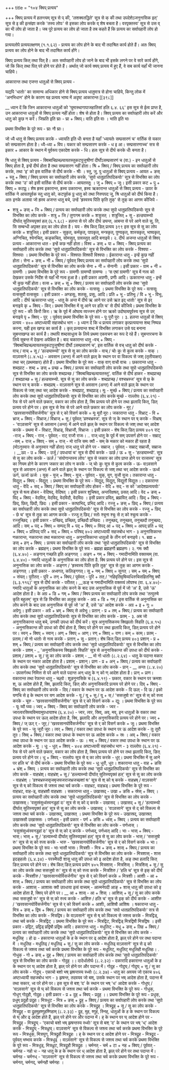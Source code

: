 +++
title = "१०४ क्विप् प्रत्यय"

+++
क्विप् प्रत्यय में हलन्त्यम् सूत्र से प् की, 'लशक्वतद्धिते' सूत्र से क् की तथा उपदेशेऽजनुनासिक इत्' सूत्र से इ की इत्संज्ञा करके 'तस्य लोपः' से इसका लोप करके व् शेष बचता है। वरपृक्तस्य' सूत्र से उस व् का भी लोप हो जाता है। जब पूरे प्रत्यय का लोप हो जाता है तब कहते हैं कि प्रत्यय का सर्वापहारी लोप हो गया।

प्रत्ययलोपे प्रत्ययलक्षणम् (१.१.६२) - प्रत्यय का लोप होने के बाद भी तदाश्रित कार्य होते हैं। अतः क्विप् प्रत्यय का लोप होने के बाद भी तदाश्रित कार्य होंगे।

क्विप् प्रत्यय कित् तथा पित् है। अतः सर्वापहारी लोप हो जाने के बाद भी इसके लगने पर वे सारे कार्य होंगे, जो कि कित् तथा पित् परे होने पर होते हैं। अर्थात् जो कार्य क्यप् प्रत्यय में हुए हैं, वे सब कार्य यहाँ भी जानना चाहिये।

आकारान्त तथा एजन्त धातुओं से क्विप् प्रत्यय -

यद्यपि 'धातोः' का सामान्य अधिकार होने से क्विप् प्रत्यय धातुमात्र से होना चाहिये, किन्तु लोक में 'अनभिधान' होने के कारण यह प्रत्यय भाष्य में अदृष्ट आकारान्त [[३९८]]

__ ध्यान दें कि जिन आकारान्त धातुओं को 'घुमास्थागापाजहातिसां हलि ६.४. ६६' इस सूत्र से ईत्व प्राप्त है, उन आकारान्त धातुओं से क्विप् प्रत्यय नहीं होता। शेष से होता है। क्विप् प्रत्यय का सर्वापहारी लोप करें और धातु को कुछ न करें। जिघ्रति इति घ्राः - घ्रा + क्विप्। वाति इति वाः । भाति इति भाः

प्रथमा विभक्ति के पूरे रूप - घ्राः नौ घ्राः।

जो ध्यै धातु से क्विप् प्रत्यय करके - ध्यायति इति धीः बनता है यहाँ 'ध्यायतेः सम्प्रसारणं च' वार्तिक से यकार को सम्प्रसारण होता है। ध्यै-ध्या + विप। यकार को सम्प्रसारण करके - ध इ आ। सम्प्रसारणाच्च' सत्र से इकार + आकार के स्थान में पूर्वरूप एकादेश करके - धि। हलः सूत्र से दीर्घ करके धीः बनता है।

श्रि धातु से क्विप् प्रत्यय - क्विब्वचिप्रच्छ्यायतस्तुकटपुजुश्रीणां दीर्घोऽसम्प्रसारणं च (वा.) - इन धातुओं से क्विप् होता है, इन्हें दीर्घ होता है तथा सम्प्रसारण नहीं होता।
श्रि + क्विप् / क्विप् प्रत्यय का सर्वापहारी लोप करके, तथा 'इ' को इस वार्तिक से दीर्घ करके - श्रीः ।
स्तु, जु, पु धातुओं से क्विप् प्रत्यय -
आयत + ङस् + स्तु + क्विप् / क्विप् प्रत्यय का सर्वापहारी लोप करके, 'सुपो धातुप्रातिपदिकयोः' सूत्र से विभक्ति का लोप करके तथा 'उ' को इसी वार्तिक से दीर्घ करके - आयतस्तूः । जु + क्विप् = जूः। इसी प्रकार कट + पु + क्विप् = कटप्रूः।
शेष ह्रस्व इकारान्त, ह्रस्व उकारान्त, ह्रस्व ऋकारान्त धातुओं से क्विप् प्रत्यय - ऊपर के वार्तिक ने आयतपूर्वक स्तु धातु को, कटपूर्वक प्रु धातु को तथा निरुपपद जु, श्रि धातुओं को दीर्घ किया है। अतः इनके अलावा जो ह्रस्व अजन्त धातु बचे, उन्हें 'ह्रस्वस्य पिति कृति तुक्' से तुक् का आगम कीजिये -
- शत्रु + ङस् + जि + क्विप् / प्रत्यय का सर्वापहारी लोप करके तथा सुपो धातुप्रातिपदिकयोः सूत्र से विभक्ति का लोप करके - शत्रु + जि / तुगागम करके = शत्रुजत् । शत्रुजित् + सु -
हल्ड्याब्भ्यो दीर्घात् सुतिस्यपृक्तं हल् (६.१.६८) - हलन्त से परे और दीर्घ ड्यन्त, आबन्त से परे आने वाले सु, ति, सि सम्बन्धी अपृक्त हल् का लोप होता है।
यय -
शेष कित् डित् प्रत्यय
३९९
इस सूत्र से सु का लोप करके = शत्रुजित्।
इसी प्रकार - सुकृत्, कर्मकृत्, पापकृत्, मन्त्रकृत्, पुण्यकृत्, शास्त्रकृत्, भाष्यकृत्, अग्निचित्, श्येनचित्, कङ्कचित्, सोमसुत्, ग्रावस्तुत् आदि बनाइये।
२. दीर्घ अजन्त धातुओं से क्विप् प्रत्यय - आकारान्त धात - इन्हें कछ नहीं होता।
विश्व + ङस् + पा + क्विप् - क्विप् प्रत्यय का सर्वापहारी लोप करके तथा 'सुपो धातुप्रातिपदिकयोः' सूत्र से विभक्ति का लोप करके - विश्वपा - विश्वपाः ।
प्रथमा विभक्ति के पूरे रूप - विश्वपाः विश्वपौ विश्वपाः। ईकारान्त धातु - इन्हें कुछ नहीं होता।
सेना + ङस् + नी + क्विप् / पूर्ववत् क्विप् प्रत्यय का सर्वापहारी लोप करके तथा 'सुपो धातुप्रातिपदिकयोः' सूत्र से विभक्ति का लोप करके सेना + नी = सेनानीः ।
इसी प्रकार - ग्राम + नी = ग्रामणीः । प्रथमा विभक्ति के पूरे रूप - ग्रामणीः ग्रामण्यौ ग्रामण्यः ।
‘स एषां ग्रामणीः' सूत्र में णत्व को देखकर उसके निर्देश से यहाँ भी णत्व हुआ है। इसी प्रकार अग्रणीः, प्रणीः आदि।
ऊकारान्त धातु - इन्हें भी कुछ नहीं होता।
वत्स + ङस् + सू + क्विप् / प्रत्यय का सर्वापहारी लोप करके तथा 'सुपो धातुप्रातिपदिकयोः' सूत्र से विभक्ति का लोप करके - वत्ससूः ।
प्रथमा विभक्ति के पूरे रूप - वत्ससूः वत्ससुवौ वत्ससुवः ।
इसी प्रकार - अण्डसूः, शतसूः, प्रसूः, आदि। प्रति + भू - प्रतिभूः / वि + भू - विभूः, आदि। दीर्घ ऋकारान्त धातु - धातु के अन्त में दीर्घ ऋ आने पर उसे ऋत इद् धातोः' सूत्र से इर् बनाइये
कृ + क्विप् - किर्। प्रथमा विभक्ति में सु आने पर हलि च' से दीर्घ कीजिये। प्रथमा विभक्ति के पूरे रूप - कीः किरौ किरः।
ऋ के पूर्व में ओष्ठ्य व्यज्जन होने पर ऋको उदोष्ठ्यपूर्वस्य सूत्र से उर् बनाइये पृ + क्विप् - पुर् । पूर्ववत् प्रथमा विभक्ति के पूरे रूप - पूः पुरौ पुरः । ३. हलन्त धातुओं से क्विप् प्रत्यय -
४००
अष्टाध्यायी सहजबोध भाग - ३
ध्यान दें कि ध प्रत्यय लगाकर कृत्प्रत्ययान्त शब्द निष्पन्न करना, यही इस खण्ड का कार्य है । कृत् प्रत्ययान्त शब्द में विभक्ति लगाकर उसे पद बनाना सुबन्तखण्ड का कार्य है। तथापि शब्दसाधुत्व के लिये प्रथमा एकवचन का रूप दे रहे हैं। सुबन्तरचना के लिये सुबन्त में देखना अपेक्षित है। बाद
चकारान्त धातु -वच् + क्विप् - 'क्विब्वचिप्रच्छ्यायतस्तुकटपुजुश्रीणां दीर्घो ऽसम्प्रसारणं च', इस वार्तिक से वच् धातु को दीर्घ करके - वाच् / वाच् + सु / 'हल्ड्याब्भ्यो' सूत्र से सु का लोप करके - वाच् / चोः कुः से कुत्व करके - वाक् ।
वाऽवसाने (८.४.५६) - अवसान (अन्त) में आने वाले झल् के स्थान पर
वा विकल्प से जश् (तृतीयाक्षर) तथा चर् (प्रथमाक्षर) होते हैं।
प्रथमा विभक्ति के पूरे रूप - वाक् वाग् वाचौ वाचः । छकारान्त धातु -
शब्दप्राट - शब्द + ङस् + प्रच्छ + क्विप् / प्रत्यय का सर्वापहारी लोप करके तथा सुपो धातुप्रातिपदिकयोः सूत्र से विभक्ति का लोप करके शब्दप्रच्छ / 'क्विब्वचिप्रच्छ्यायतस्तु'. वार्तिक से दीर्घ हाकर - शब्दप्राच्छ् / शब्दप्राच्छ + सु / हल्ड्याब्भ्यो. सूत्र से सु का लोप करके -
शब्दप्राच्छ् / वश्चभ्रस्ज' सूत्र से छ् के स्थान पर ष् करके - शब्दप्राष् - वाऽवसाने सूत्र से अवसान (अन्त) में आने वाले झल् के स्थान पर विकल्प से जश् तथा चर् आदेश करके - शब्दप्राट्, शब्दप्राड्।
मूः - मूर्च्छ + क्विप् / प्रत्यय का सर्वापहारी लोप करके तथा सुपो धातुप्रातिपदिकयोः सूत्र से विभक्ति का लोप करके मूर्च्छ -
राल्लोपः (६.४.२१) - रेफ से परे आने वाले छकार, वकार का लोप होता है, क्वि प्रत्यय परे होने पर तथा झलादि कित्, डित् प्रत्यय परे होने पर।
इस सूत्र से रेफ से परे आने वाले छकार का लोप करके - मूर् / 'खरवसानयोर्विसर्जनीयः' सूत्र से र् को विसर्ग करके = मूः मूरौ मूरः।
जकारान्त धातु -
विभ्राट् - वि + भ्राज् + क्विप् - विभ्राज् / विभ्राज् + सु / पूर्ववत् 'व्रश्चभ्रस्ज'. सूत्र से ज् के स्थान पर ष् करके - विभ्राष् - 'वाऽवसाने' सूत्र से अवसान (अन्त) में आने वाले झल् के स्थान पर विकल्प से जश् तथा चर् आदेश करके - प्रथमा में -
विभ्राट, विभ्राड्, विभ्राजौ, विभ्राजः । इसी प्रकार -
शेष कित् डित् प्रत्यय
४०१ राट् -राज् + क्विप् - राज् - पूर्ववत् - राट् राजौ राजः। .. राज् धातु के पूर्व में सम् उपसर्ग होने पर - सम्राट् -सम् + राज् + क्विप् - सम् + राज् -
मो राजि समः क्वौ - सम् के मकार को मकार ही रहता है (मोऽनुस्वारः से अनुस्वार नहीं होता) राज् धातु परे होने पर - सम्राज् । पूर्ववत् - सम्राट् सम्राजौ, सम्राजः ।
__ऊt - उ + क्विप् - उर्जु / उपधायां च' सूत्र से दीर्घ करके - ऊर्छ / ऊ + सु - 'हल्ड्याब्भ्यो'. सूत्र से सु का लोप करके - ऊर्ज़ / 'संयोगान्तस्य लोपः' सूत्र से जकार का लोप प्राप्त होने पर रात्सस्य' सूत्र का नियम होने के कारण जकार का लोप न करके - ज् चोः कुः सूत्र से कुत्व करके - ऊ-
वाऽवसाने सूत्र से अवसान (अन्त) में आने वाले झल् के स्थान पर विकल्प से जश् तथा चर् आदेश करके - ऊर्ध्व ऊर्ग, ऊर्जा ऊर्जः ।
युक् - युज् + क्विप् - युज् - पूर्ववत् - युक्, युग, युजौ युजः। तकारान्त धातु - विद्युत् + क्विप् - विद्युत् । प्रथमा विभक्ति के पूरे रूप - विद्युद्, विद्युत्, विद्युतौ विद्युतः।।
दकारान्त धातु - वेदि + सद् + क्विप् / क्विप् का सर्वापहारी लोप होकर - वेदि + सद् - स को 'आदेशप्रत्यययोः' सूत्र से षत्व होकर - वेदिषद्, वेदिषत् ।
इसी प्रकार शुचिषत्, अन्तरिक्षषत्, प्रसत् आदि। वेद + ङस् + विद् + क्विप् - वेदवित्, वेदविद्, वेदविदौ, वेदविदः । इसी प्रकार प्रवित्, ब्रह्मवित् आदि। छिद् + क्विप् - छिद्, छित्, छिदौ, छिदः । इसी प्रकार - काष्ठभिद्, प्रभिद् आदि।
रज्जु + ङस् + छिद् + क्विप् / प्रत्यय का सर्वापहारी लोप करके तथा सुपो धातुप्रातिपदिकयोः' सूत्र से विभक्ति का लोप करके - रज्जु + छिद् -
छे च' सूत्र से तुक् का आगम करके - रज्जु त् छिद् / स्तोः श्चुना श्चुः से त् को श्चुत्व करके - रज्जुच्छिद् । इसी प्रकार - प्रच्छिद्, प्रच्छित्, प्रच्छिदौ प्रच्छिदः ।
तनुच्छद्, तनुच्छत्, तनुच्छदौ तनुच्छदः, आदि। सम् + पद् + क्विप् = सम्पद् वि + पद् + क्विप् = विपद्
आ + पद् + क्विप् = आपद् प्रति + पद् + क्विप् = प्रतिपद् परि + सद् + क्विप् = परिषद्
४०२
अष्टाध्यायी सहजबोध भाग - ३
अनुनासिकान्त णकारान्त, नकारान्त तथा मकारान्त धातु - अनुनासिकान्त धातुओं के तीन वर्ग बनाइये।
१. ब्रह्म + ङस् + हन् + क्विप् । प्रत्यय का सर्वापहारी लोप करके तथा 'सुपो धातुप्रातिपदिकयोः' सूत्र से विभक्ति का लोप करके - ब्रह्महन्।
प्रथमा विभक्ति के पूरे रूप - ब्रह्महा ब्रह्महणौ ब्रह्महणः।
२. गमः क्वौ (६.४.४०) - अङ्गान् गच्छति इति अङ्गगत् । अङ्ग + गम् + क्विप् - गमादीनामिति वक्तव्यम् (वा. ६.४.४०) - गमादि धातुओं के अनुनासिक का लोप होता है. क्वि प्रत्यय परे होने पर।
इस सूत्र से अनुनासिक का लोप करके - अङ्गग / 'ह्रस्वस्य पिति कृति तुक्' सूत्र से तुक् का आगम करके - अङ्गगत् । इसी प्रकार - अध्वगत्, कलिङ्गगत्। सु + नम् + क्विप् = सुनत् । सम् + यम् + क्विप् = संयत्।
पुरीतत् - पुरि + तन् + क्विप् / पूर्ववत् - पुरि + तत् / 'नहिवृतिवृषिव्यधिरुचिसहितनिषु क्वौ (६.३.११६)' सूत्र से दीर्घ करके - परीतत्।
__ऊङ् च गमादीनामिति वक्तव्यं लोपश्च (वा. ६.४.४०)- गमादि धातुओं के अनुनासिक का लोप करने के बाद उस अनुनासिक से पूर्व में जो 'अ' है, उसे 'ऊ' आदेश होता है।
के अग्र + डि + गम् + क्विप / क्विप प्रत्यय का सर्वापहारी लोप करके तथा 'तत्पुरुषे कृति बहुलम्' सूत्र से ङि विभक्ति का अलुक् करके - अग्र + डि + गम् / इस वार्तिक से अनुनासिक का लोप करने के बाद उस अनुनासिक से पूर्व जो 'अ' है, उसे 'ऊ' आदेश करके - अग्र + इ + गूः = अग्रेगूः।
इसी प्रकार - अग्रे + भ्रम् + क्विप् से अग्रेभूः।
प्रतान् - प्र + तम् + क्विप् / प्रत्यय का सर्वापहारी लोप करके तथा सुपो धातुप्रातिपदिकयोः सूत्र से विभक्ति का लोप करके - प्रतम् -
३. अब जो अनुनासिकान्त धातु बचे, उनकी उपधा को दीर्घ करें। सूत्र
अनुनासिकस्य क्विझलोः क्डिति (६.४.१५) - अनुनासिकान्त की उपधा को दीर्घ होता है, क्विप् परे होने पर तथा झलादि कित्, डित् प्रत्यय परे होने पर। स्वन् + क्विप् = स्वान्। अण् + क्विप् = आण्। रण् + क्विप् = राण। कम् = काम्।
प्रतम् - प्रताम् / मो नो धातोः से नत्व करके - प्रतान् + सु - प्रतान्।
शेष कित् डित् प्रत्यय
४०३ प्रशान् - प्र + शम् + क्विप् / प्रत्यय का सर्वापहारी लोप करके तथा 'सुपो धातुप्रातिपदिकयोः' सूत्र से विभक्ति का लोप करके - प्रशम् -
_ 'अनुनासिकस्य क्विझलोः क्डिति' सूत्र से अनुनासिकान्त की उपधा को दीर्घ करके - प्रशाम् / प्रशाम् + सु / सु का लोप करके - प्रशाम् -
__ मो नो धातोः (८.२.६४) - धातु के पदान्त मकार के स्थान पर नकार आदेश होता है। प्रशाम् - प्रशान्।
प्राण - प्र + अन् + क्विप् / प्रत्यय का सर्वापहारी लोप करके तथा 'सुपो धातुप्रातिपदिकयोः' सूत्र से विभक्ति का लोप करके - प्रान् -
__ अन्तः (८.४.२०) - उपसर्गस्थ निमित्त से परे आने वाले पदान्त अन् धातु के न् को ण् आदेश होता है। प्रान् = प्राण।
वकारान्त तथा रेफान्त धातु -
च्छ्वो : शूडनुनासिके च (६.४.१९) - छकार, वकार के स्थान पर क्रमशः श्, ऊ आदेश होते हैं, क्वि, झलादि कित्, ङित् और अनुनासिकादि प्रत्यय परे होने पर।
दिव् + क्विप् - क्विप् का सर्वापहारी लोप करके - दिव् / वकार के स्थान पर ऊ आदेश करके - दि ऊल् - दि ऊ / इको यणचि से इ के स्थान पर यण आदेश करके - यू / यू + सु / यू + स् / 'ससजुषो रुः' सूत्र से स् को रुत्व करके - चूरु - ‘खरवसानयोर्विसर्जनीयः' सूत्र से र् को विसर्ग करके = द्यूः । प्रथमा विभक्ति के पूरे रूप - यूः य्वौ घ्य्वः।
ज्वर् + क्विप् - क्विप् का सर्वापहारी लोप करके - ज्वर -
ज्वरत्वरस्रिव्यविमवामुपधायाश्च (६.४.२०) - ज्वर, त्वर, स्रिव्, अव्, मव्, इन धातुओं के वकार तथा उपधा के स्थान पर ऊल् आदेश होता है, क्वि, झलादि और अनुनासिकादि प्रत्यय परे होने पर।
ज्वर् + क्विप् / ज् ऊर् र् - जूर् / 'खरवसानयोर्विसर्जनीयः' सूत्र से र् को विसर्ग करके = जूः। प्रथमा विभक्ति के पूरे रूप - जूः जूरौ जूरः।
त्वर् + क्विप् / वकार तथा उपधा के स्थान पर ऊ आदेश करके - तूः तूरौ तूरः। स्रिव् + क्विप् / वकार तथा उपधा के स्थान पर ऊ आदेश करके = स्रः । अव् + क्विप् / वकार तथा उपधा के स्थान पर ऊठ आदेश करके - ऊः ।
मव् + क्विप् / वकार तथा उपधा के स्थान पर ऊ आदेश करके - मूः । धूः - धुत् + क्विप् -
४०४
अष्टाध्यायी सहजबोध भाग - ३
राल्लोपः (६.४.२१) - रेफ से परे आने वाले छकार, वकार का लोप होता है, क्विप् प्रत्यय परे होने पर तथा झलादि कित्, ङित् प्रत्यय परे होने पर।
धु + क्विप् - राल्लोपः सूत्र से व् का लोप करके - धुर्। प्रथमा विभक्ति में सु आने पर हलि च' से दीर्घ करके - प्रथमा विभक्ति के पूरे रूप - धूः धुरौ, धुरः।
शकारान्त धातु - वाह + ङसि + भ्रंश् + क्विप् । प्रत्यय का सर्वापहारी लोप करके तथा 'सुपो धातुप्रातिपदिकयोः' सूत्र से विभक्ति का लोप करके - वाहभ्रंश्।
वाहभ्रंश् + सु / 'हल्ल्याब्भ्यो दीर्घात् सुतिस्यपृक्तं हल्' सूत्र से सु का लोप करके - वाहभ्रंश् । 'व्रश्चभ्रस्जसृजमृजयजराजभ्रजच्छशां षः' सूत्र से श् को ष् करके - वाहभ्रष् / वाऽवसाने' सूत्र से ष् को विकल्प से जश्त्व तथा चर्व करके - वाहभ्रट, वाहभ्रड्।
प्रथमा विभक्ति के पूरे रूप - वाहभ्रट, वाह-ड्, वाहभ्रशौ वाहभ्रशः ।
सकारान्त धातु -
उखास्रद् - उखा + ङसि + स्रेस् + क्विप् । प्रत्यय का सर्वापहारी लोप करके तथा 'सुपो धातुप्रातिपदिकयोः' सूत्र से विभक्ति का लोप करके - उखास्रस्।
'वसुस्रंसुध्वंस्वनडुहां दः' सूत्र से स् को द् करके - उखासद् ।
उखासद् + सु / 'हल्याब्भ्यो दीर्घात् सुतिस्यपृक्तं हल्' सूत्र से सु का लोप करके - उखासद् । 'वाऽवसाने' सूत्र से द् को विकल्प से जश्त्व तथा चर्व करके - उखास्रद्, उखास्रत् । प्रथमा विभक्ति के पूरे रूप - उखास्रद्, उखास्रत् उखास्रसौ उखास्रसः ।
पर्णध्वत् - इसी प्रकार - पर्ण + ङसि + ध्वंस् + क्विप् । प्रत्यय का सर्वापहारी लोप करके तथा 'सुपो धातुप्रातिपदिकयोः' सूत्र से विभक्ति का लोप करके - पर्णध्वस् ।
'वसुस्रंसुध्वंस्वनडुहां दः' सूत्र से स् को द् करके - पर्णध्वद्, पर्णध्वत् आदि।
भाः - भास् + क्विप् - भास्। भास् + सु / 'हल्याब्भ्यो दीर्घात् सुतिस्यपृक्तं हल्' सूत्र से सु का लोप करके - भास् / 'ससजुषो रुः' सूत्र से स् को रुत्व करके - भारु - ‘खरवसानयोर्विसर्जनीयः' सूत्र से र् को विसर्ग करके = भाः।
प्रथमा विभक्ति के पूरे रूप - भाः भासौ भासः।
मित्रशीः - मित्र + ङस् + शास् + क्विप् / प्रत्यय का सर्वापहारी लोप करके तथा सुपो धातुप्रातिपदिकयोः' सूत्र से विभक्ति का लोप करके - मित्रशास् -
शास इदङ्हलोः (६.४.३४) - परस्मैपदी शासु धातु की उपधा को इ आदेश होता है, अङ् तथा हलादि कित् ङित् प्रत्यय परे होने पर।
शेष कित् ङित् प्रत्यय
प्रयोग
४०५
मित्रशास् - मित्रशिस् । मित्रशिस् + सु / सु का लोप करके तथा ससजुषो रुः' सूत्र से स् को रुत्व करके - मित्रशिरु / 'हलि च' सूत्र से इक् को दीर्घ करके - मित्रशीरु / 'खरवसानयोर्विसर्जनीयः' सूत्र से र् को विसर्ग करके = मित्रशीः।
आशीः - आ + शास् + क्विप् / प्रत्यय का सर्वापहारी लोप करके तथा सुपो धातुप्रातिपदिकयोः' सूत्र से विभक्ति का लोप करके - आशास् -
आशासः क्वौ उपधाया इत्वं वाच्यम् - आत्मनेपदी आङ् + शास् धातु की उपधा को इ आदेश होता है, क्विप् परे होने पर।
__ आ + शास् - आ + शिस् । आशिस् + सु / सु का लोप करके तथा ससजुषो रुः' सूत्र से स् को रुत्व करके - आशिरु / हलि च' सूत्र से इक् को दीर्घ करके - आशीरु / 'खरवसानयोर्विसर्जनीयः' सूत्र से र् को विसर्ग करके = आशीः, आशिषौ आशिषः ।
षकारान्त धातु - मित्र + ङस् + द्विष + क्विप् / प्रत्यय का सर्वापहारी लोप करके तथा 'सपो धातप्रातिपदिकयोः' सत्र से विभक्ति का लोप करके - मित्रद्विष।
के वाऽवसाने' सूत्र से ष् को विकल्प से जश्त्व करके - मित्रद्विड्, तथा चर्व करके - मित्रद्विट् । प्रथमा विभक्ति के पूरे रूप - मित्रद्विट, मित्रद्विड् मित्रद्विषौ मित्रद्विषः ।
इसी प्रकार - प्रद्विट, प्रद्विड् प्रद्विषौ प्रद्विषः आदि। हकारान्त धातु -
मधुलिट् - मधु + ङस् + लिह + क्विप् / प्रत्यय का सर्वापहारी लोप करके तथा 'सुपो धातुप्रातिपदिकयोः' सूत्र से विभक्ति का लोप करके - मधुलिह् ।
हो ढः - हकारान्त धातुओं के ह के स्थान पर ढ् आदेश होता है, झल् परे होने पर तथा पदान्त में । मधुलिह - मधुलिढ् / मधुलिढ् + सु / सु का लोप करके - मधुलिढ्
वाऽवसाने' सूत्र से ढ् को विकल्प से जश्त्व तथा चर्व करके प्रथमा विभक्ति के पूरे रूप - मधुलिट्, मधुलिट् मधुलिहौ मधुलिहः।
. गोधुक् - गो + ङस् + दुह् + क्विप् / प्रत्यय का सर्वापहारी लोप करके तथा 'सुपो धातुप्रातिपदिकयोः' सूत्र से विभक्ति का लोप करके - गोदुह् ।।
दादेर्धातोर्घः (८.२.३२) - दकारादि हकारान्त धातुओं के ह के स्थान पर घ् आदेश होता है, झल् परे होने पर और पदान्त में। गोदुह - गोदुघ् / गोदुघ् + सु / सु का लोप करके - गोदुघ् -
एकाचो बशो भष् झषन्तस्य स्ध्वोः (८.२.३७) - धातु का अवयव जो एकाच
४०६
अष्टाध्यायी सहजबोध भाग - ३
झषन्त, तदवयव जो बश्, उसके स्थान पर भष् आदेश होता है, पदान्त में तथा सकार, ध्व परे होने पर। इस सूत्र से बश् ‘द' के स्थान पर भष् 'ध' आदेश करके - गोधुघ् / 'वाऽवसाने' सूत्र से घ् को विकल्प से जश्त्व तथा चर्व करके -
प्रथमा विभक्ति के पूरे रूप - गोधुक्, गोधुग् गोदुहौ, गोदुहः। इसी प्रकार - प्र + दुह् + क्विप् - प्रदुह् ।। प्रथमा विभक्ति के पूरे रूप - प्रधुक्, प्रधुम् प्रदुहौ प्रदुहः।
मित्रधुट - मित्र + ङस् + द्रुह् + क्विप् / प्रत्यय का सर्वापहारी लोप करके तथा 'सुपो धातुप्रातिपदिकयोः' सूत्र से विभक्ति का लोप करके - मित्रद्रुह् ।
मित्रद्रुह् + सु / सु का लोप करके - मित्रद्रुह् -
वा द्रुहमुहष्णुहष्णिहाम् (८.२.३३) - द्रुह, मुह, ष्णुह, स्निह्, धातुओं के ह के स्थान पर विकल्प से घ् और ढ् आदेश होते हैं, झल् परे होने पर और पदान्त में।
ह् के स्थान पर घ् आदेश होने पर - मित्रद्रुह् - मित्रद्रुघ् -
'एकाचो बशो भष् झषन्तस्य स्ध्वोः' सूत्र से बश् 'द' के स्थान पर भष् 'ध्' आदेश करके - मित्रद्रुघ् - मित्रध्रुघ्।
वाऽवसाने' सूत्र से विकल्प से जश्त्व तथा चर्व करके प्रथमा विभक्ति के पूरे रूप - मित्रधुक्, मित्रघुग्, मित्रद्रुहौ मित्रद्रुहः ।
ह् के स्थान पर द आदेश होने पर - मित्रद्रुह - मित्रद्रुद -
पूर्ववत् भष्भाव करके - मित्रधुढ् । वाऽवसाने' सूत्र से विकल्प से जश्त्व तथा चर्व करके प्रथमा विभक्ति के पूरे रूप - मित्रधुड्, मित्रध्रुट, मित्रद्रुहौ मित्रद्रुहः ।
चर्मनत् - चर्म + टा + नह + क्विप् / पूर्ववत् - चर्मनह -
नहो धः - नह धातु के ह के स्थान पर ध् आदेश होता है, झल् परे होने पर तथा पदान्त में। चर्मनह - चर्मनध् -
'वाऽवसाने' सूत्र से विकल्प से जश्त्व तथा चर्व करके प्रथमा विभक्ति के पूरे रूप - चर्मनत्, चर्मनद्, चर्मनहौ चर्मनहः ।